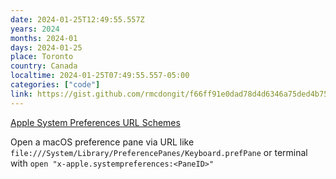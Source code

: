 ```yaml
---
date: 2024-01-25T12:49:55.557Z
years: 2024
months: 2024-01
days: 2024-01-25
place: Toronto
country: Canada
localtime: 2024-01-25T07:49:55.557-05:00
categories: ["code"]
link: https://gist.github.com/rmcdongit/f66ff91e0dad78d4d6346a75ded4b751
---
```

[Apple System Preferences URL Schemes](https://gist.github.com/rmcdongit/f66ff91e0dad78d4d6346a75ded4b751)

Open a macOS preference pane via URL like `file:///System/Library/PreferencePanes/Keyboard.prefPane` or terminal with `open "x-apple.systempreferences:<PaneID>"`
